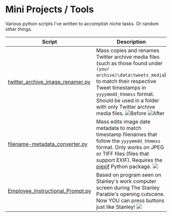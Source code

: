 # Mini Projects / Tools
Various python scripts I've written to accomplish niche tasks. Or random other things.

| Script                                                                                                                     | Description                                                                                                                                                                                                                                                                                                                                                                                                                                                       |
|----------------------------------------------------------------------------------------------------------------------------|-------------------------------------------------------------------------------------------------------------------------------------------------------------------------------------------------------------------------------------------------------------------------------------------------------------------------------------------------------------------------------------------------------------------------------------------------------------------|
| [twitter_archive_image_renamer.py](https://github.com/ALTCODE255/mini-projects/blob/main/twitter_archive_image_renamer.py) | Mass copies and renames Twitter archive media files (such as those found under `(your archive)\data\tweets_media`) to match their respective Tweet timestamps in `yyyymmdd_hhmmss` format. Should be used in a folder with only Twitter archive media files. ![Before](https://cdn.discordapp.com/attachments/962613703864356864/1065860114931789834/image.png) ![After](https://cdn.discordapp.com/attachments/962613703864356864/1065860797735116870/image.png) |
| [filename-metadata_converter.py](https://github.com/ALTCODE255/mini-projects/blob/main/filename-metadata_converter.py)     | Mass edits image date metadata to match timestamp filenames that follow the `yyyymmdd_hhmmss` format. Only works on JPEG or TIFF files (files that support EXIF). Requires the [piexif](https://pypi.org/project/piexif/) Python package. ![](https://cdn.discordapp.com/attachments/962613703864356864/1065866923071512646/image.png)                                                                                                                            |
| [Employee_Instructional_Prompt.py](https://github.com/ALTCODE255/mini-projects/blob/main/Employee_Instructional_Prompt.py) | Based on program seen on Stanley's work computer screen during The Stanley Parable's opening cutscene. Now YOU can press buttons just like Stanley! ![](https://cdn.discordapp.com/attachments/962613703864356864/1065873174325104660/image.png)                                                                                                                                                                                                                  |

